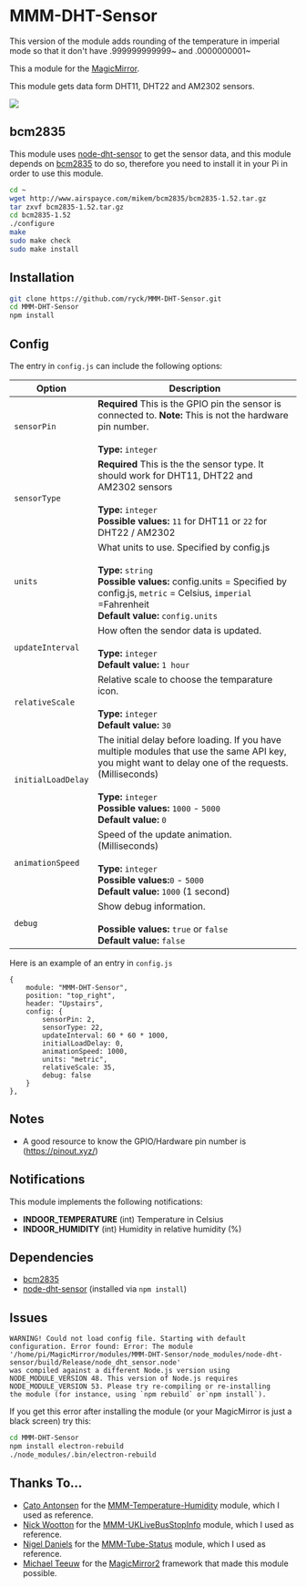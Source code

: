 # MMM-DHT-Sensor

This version of the module adds rounding of the temperature in imperial mode so that it don't have .999999999999~ and .0000000001~ 

This a module for the [MagicMirror](https://github.com/MichMich/MagicMirror).

This module gets data form DHT11, DHT22 and AM2302 sensors.

![](MMM-DHT-Sensor.png)

## bcm2835

This module uses [node-dht-sensor](https://github.com/momenso/node-dht-sensor) to get the sensor data, and this module depends on [bcm2835](http://www.airspayce.com/mikem/bcm2835/) to do so, therefore you need to install it in your Pi in order to use this module.

```bash
cd ~
wget http://www.airspayce.com/mikem/bcm2835/bcm2835-1.52.tar.gz
tar zxvf bcm2835-1.52.tar.gz
cd bcm2835-1.52
./configure
make
sudo make check
sudo make install
```

## Installation

```bash
git clone https://github.com/ryck/MMM-DHT-Sensor.git
cd MMM-DHT-Sensor
npm install
```

## Config

The entry in `config.js` can include the following options:

| Option             | Description                                                                                                                                                                                                                                           |
| ------------------ | ----------------------------------------------------------------------------------------------------------------------------------------------------------------------------------------------------------------------------------------------------- |
| `sensorPin`        | **Required** This is the GPIO pin the sensor is connected to. **Note:** This is not the hardware pin number.<br><br>**Type:** `integer`<br>                                                                                                           |
| `sensorType`       | **Required** This is the the sensor type. It should work for DHT11, DHT22 and AM2302 sensors<br><br>**Type:** `integer`<br> **Possible values:** `11` for DHT11 or `22` for DHT22 / AM2302                                                            |
| `units`            | What units to use. Specified by config.js <br><br>**Type:** `string`<br>**Possible values:** config.units = Specified by config.js, `metric` = Celsius, `imperial` =Fahrenheit <br> **Default value:** `config.units`                                 |
| `updateInterval`   | How often the sendor data is updated.<br><br>**Type:** `integer`<br>**Default value:** `1 hour`                                                                                                                                                       |
| `relativeScale`    | Relative scale to choose the temparature icon.<br><br>**Type:** `integer`<br>**Default value:** `30`                                                                                                                                                  |
| `initialLoadDelay` | The initial delay before loading. If you have multiple modules that use the same API key, you might want to delay one of the requests. (Milliseconds) <br><br>**Type:** `integer`<br>**Possible values:** `1000` - `5000` <br> **Default value:** `0` |
| `animationSpeed`   | Speed of the update animation. (Milliseconds) <br><br>**Type:** `integer`<br>**Possible values:**`0` - `5000` <br> **Default value:** `1000` (1 second)                                                                                               |
| `debug`            | Show debug information. <br><br> **Possible values:** `true` or `false` <br> **Default value:** `false`                                                                                                                                               |

Here is an example of an entry in `config.js`

```
{
	module: "MMM-DHT-Sensor",
	position: "top_right",
	header: "Upstairs",
	config: {
		sensorPin: 2,
		sensorType: 22,
		updateInterval: 60 * 60 * 1000,
		initialLoadDelay: 0,
		animationSpeed: 1000,
		units: "metric",
		relativeScale: 35,
		debug: false
	}
},
```

## Notes

- A good resource to know the GPIO/Hardware pin number is (https://pinout.xyz/)

## Notifications

This module implements the following notifications:

- **INDOOR_TEMPERATURE** (int) Temperature in Celsius
- **INDOOR_HUMIDITY** (int) Humidity in relative humidity (%)

## Dependencies

- [bcm2835](http://www.airspayce.com/mikem/bcm2835/)
- [node-dht-sensor](https://github.com/momenso/node-dht-sensor) (installed via `npm install`)

## Issues

```
WARNING! Could not load config file. Starting with default configuration. Error found: Error: The module '/home/pi/MagicMirror/modules/MMM-DHT-Sensor/node_modules/node-dht-sensor/build/Release/node_dht_sensor.node'
was compiled against a different Node.js version using
NODE_MODULE_VERSION 48. This version of Node.js requires
NODE_MODULE_VERSION 53. Please try re-compiling or re-installing
the module (for instance, using `npm rebuild` or`npm install`).
```

If you get this error after installing the module (or your MagicMirror is just a black screen) try this:

```bash
cd MMM-DHT-Sensor
npm install electron-rebuild
./node_modules/.bin/electron-rebuild
```

## Thanks To...

- [Cato Antonsen](https://github.com/prasanthsasikumar) for the [MMM-Temperature-Humidity](https://github.com/prasanthsasikumar/MMM-Temperature-Humidity) module, which I used as reference.
- [Nick Wootton](https://github.com/MichMich) for the [MMM-UKLiveBusStopInfo](https://github.com/nwootton/MMM-UKLiveBusStopInfo) module, which I used as reference.
- [Nigel Daniels](https://github.com/nigel-daniels/) for the [MMM-Tube-Status](https://github.com/nigel-daniels/MMM-Tube-Status) module, which I used as reference.
- [Michael Teeuw](https://github.com/MichMich) for the [MagicMirror2](https://github.com/MichMich/MagicMirror/) framework that made this module possible.
